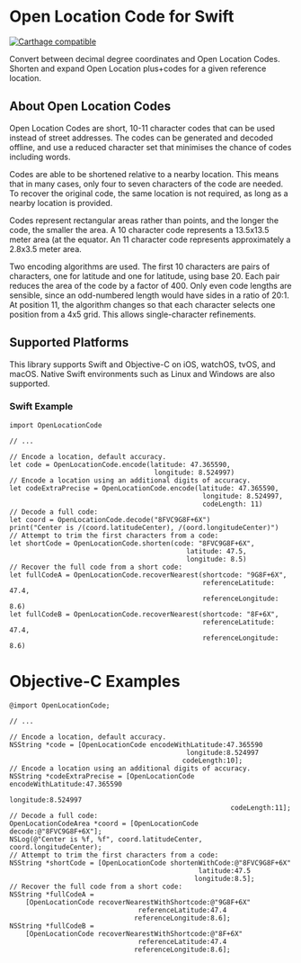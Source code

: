 # Open Location Code for Swift
[![Carthage compatible](https://img.shields.io/badge/Carthage-compatible-4BC51D.svg?style=flat)](https://github.com/Carthage/Carthage)

Convert between decimal degree coordinates and Open Location Codes. Shorten
and expand Open Location plus+codes for a given reference location.

## About Open Location Codes

Open Location Codes are short, 10-11 character codes that can be used
instead of street addresses. The codes can be generated and decoded offline,
and use a reduced character set that minimises the chance of codes including
words.

Codes are able to be shortened relative to a nearby location. This means
that in many cases, only four to seven characters of the code are needed.
To recover the original code, the same location is not required, as long as
a nearby location is provided.

Codes represent rectangular areas rather than points, and the longer the
code, the smaller the area. A 10 character code represents a 13.5x13.5
meter area (at the equator. An 11 character code represents approximately
a 2.8x3.5 meter area.

Two encoding algorithms are used. The first 10 characters are pairs of
characters, one for latitude and one for latitude, using base 20. Each pair
reduces the area of the code by a factor of 400. Only even code lengths are
sensible, since an odd-numbered length would have sides in a ratio of 20:1.
At position 11, the algorithm changes so that each character selects one
position from a 4x5 grid. This allows single-character refinements.

## Supported Platforms

This library supports Swift and Objective-C on iOS, watchOS,
tvOS, and macOS. Native Swift environments such as Linux and Windows are
also supported.

### Swift Example
```
import OpenLocationCode

// ...

// Encode a location, default accuracy.
let code = OpenLocationCode.encode(latitude: 47.365590,
                                    longitude: 8.524997)
// Encode a location using an additional digits of accuracy.
let codeExtraPrecise = OpenLocationCode.encode(latitude: 47.365590,
                                                longitude: 8.524997,
                                                codeLength: 11)
// Decode a full code:
let coord = OpenLocationCode.decode("8FVC9G8F+6X")
print("Center is /(coord.latitudeCenter), /(oord.longitudeCenter)")
// Attempt to trim the first characters from a code:
let shortCode = OpenLocationCode.shorten(code: "8FVC9G8F+6X",
                                            latitude: 47.5,
                                            longitude: 8.5)
// Recover the full code from a short code:
let fullCodeA = OpenLocationCode.recoverNearest(shortcode: "9G8F+6X",
                                                referenceLatitude: 47.4,
                                                referenceLongitude: 8.6)
let fullCodeB = OpenLocationCode.recoverNearest(shortcode: "8F+6X",
                                                referenceLatitude: 47.4,
                                                referenceLongitude: 8.6)
```
# Objective-C Examples
```
@import OpenLocationCode;

// ...

// Encode a location, default accuracy.
NSString *code = [OpenLocationCode encodeWithLatitude:47.365590
                                            longitude:8.524997
                                           codeLength:10];
// Encode a location using an additional digits of accuracy.
NSString *codeExtraPrecise = [OpenLocationCode encodeWithLatitude:47.365590
                                                        longitude:8.524997
                                                       codeLength:11];
// Decode a full code:
OpenLocationCodeArea *coord = [OpenLocationCode decode:@"8FVC9G8F+6X"];
NSLog(@"Center is %f, %f", coord.latitudeCenter, coord.longitudeCenter);
// Attempt to trim the first characters from a code:
NSString *shortCode = [OpenLocationCode shortenWithCode:@"8FVC9G8F+6X"
                                               latitude:47.5
                                              longitude:8.5];
// Recover the full code from a short code:
NSString *fullCodeA =
    [OpenLocationCode recoverNearestWithShortcode:@"9G8F+6X"
                                referenceLatitude:47.4
                               referenceLongitude:8.6];
NSString *fullCodeB =
    [OpenLocationCode recoverNearestWithShortcode:@"8F+6X"
                                referenceLatitude:47.4
                               referenceLongitude:8.6];
```
